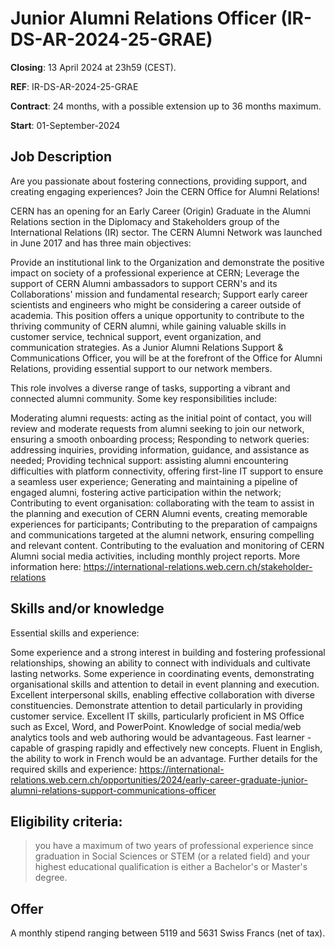 # Junior Alumni Relations Officer (IR-DS-AR-2024-25-GRAE)

__Closing__: 13 April 2024 at 23h59 (CEST).

__REF__: IR-DS-AR-2024-25-GRAE

__Contract__: 24 months, with a possible extension up to 36 months maximum.

__Start__: 01-September-2024

## Job Description

Are you passionate about fostering connections, providing support, and creating engaging experiences? Join the CERN Office for Alumni Relations!

CERN has an opening for an Early Career (Origin) Graduate in the Alumni Relations section in the Diplomacy and Stakeholders group of the International Relations (IR) sector. The CERN Alumni Network was launched in June 2017 and has three main objectives:

Provide an institutional link to the Organization and demonstrate the positive impact on society of a professional experience at CERN;
Leverage the support of CERN Alumni ambassadors to support CERN's and its Collaborations' mission and fundamental research;
Support early career scientists and engineers who might be considering a career outside of academia.
This position offers a unique opportunity to contribute to the thriving community of CERN alumni, while gaining valuable skills in customer service, technical support, event organization, and communication strategies. As a Junior Alumni Relations Support & Communications Officer, you will be at the forefront of the Office for Alumni Relations, providing essential support to our network members.

This role involves a diverse range of tasks, supporting a vibrant and connected alumni community. Some key responsibilities include:

Moderating alumni requests: acting as the initial point of contact, you will review and moderate requests from alumni seeking to join our network, ensuring a smooth onboarding process;
Responding to network queries: addressing inquiries, providing information, guidance, and assistance as needed;
Providing technical support: assisting alumni encountering difficulties with platform connectivity, offering first-line IT support to ensure a seamless user experience;
Generating and maintaining a pipeline of engaged alumni, fostering active participation within the network;
Contributing to event organisation: collaborating with the team to assist in the planning and execution of CERN Alumni events, creating memorable experiences for participants;
Contributing to the preparation of campaigns and communications targeted at the alumni network, ensuring compelling and relevant content.
Contributing to the evaluation and monitoring of CERN Alumni social media activities, including monthly project reports.
More information here: https://international-relations.web.cern.ch/stakeholder-relations

## Skills and/or knowledge

Essential skills and experience:

Some experience and a strong interest in building and fostering professional relationships, showing an ability to connect with individuals and cultivate lasting networks.
Some experience in coordinating events, demonstrating organisational skills and attention to detail in event planning and execution.
Excellent interpersonal skills, enabling effective collaboration with diverse constituencies.
Demonstrate attention to detail particularly in providing customer service.
Excellent IT skills, particularly proficient in MS Office such as Excel, Word, and PowerPoint. Knowledge of social media/web analytics tools and web authoring would be advantageous.
Fast learner - capable of grasping rapidly and effectively new concepts. 
Fluent in English, the ability to work in French would be an advantage.
Further details for the required skills and experience:
https://international-relations.web.cern.ch/opportunities/2024/early-career-graduate-junior-alumni-relations-support-communications-officer

## Eligibility criteria:

> you have a maximum of two years of professional experience since graduation in Social Sciences or STEM (or a related field) and your highest educational qualification is either a Bachelor's or Master's degree.

## Offer

A monthly stipend ranging between 5119 and 5631 Swiss Francs (net of tax).
